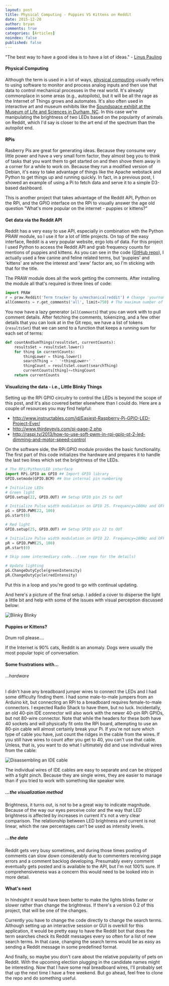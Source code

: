 ```yaml
---
layout: post
title: Physical Computing - Puppies VS Kittens on Reddit
date: 2015-12-28
author: bryan
comments: true
categories: [Articles]
noindex: false
published: false
---
```


"The best way to have a good idea is to have a lot of ideas." - [Linus Pauling](https://en.wikipedia.org/wiki/Linus_Pauling)

#### Physical Computing
Although the term is used in a lot of ways, [physical computing](https://en.wikipedia.org/wiki/Physical_computing) usually refers to using software to monitor and process analog inputs and then use that data to control mechanical processes in the real world. It's already commonplace in some areas (e.g., autopilots), but it will be all the rage as the Internet of Things grows and automates. It's also often used in interactive art and museum exhibits like the [Soundspace exhibit at the Museum of Life and Sciences in Durham, NC](http://lifeandscience.org/exhibits/?exhibitid=1301). In this case we're manipulating the brightness of two LEDs based on the popularity of animals on Reddit, which I'd say is closer to the art end of the spectrum than the autopilot end.

#### RPis
Rasberry Pis are great for generating ideas. Because they consume very little power and have a very small form factor, they almost beg you to think of tasks that you want them to get started on and then shove them away in a corner for a while to work on. Because they run a modified version of Debian, it's easy to take advantage of things like the Apache webstack and Python to get things up and running quickly. In fact, in a previous post, I showed an example of using a Pi to fetch data and serve it to a simple D3-based dashboard.

This is another project that takes advantage of the Reddit API, Python on the RPi, and the GPIO interface on the RPi to visually answer the age old question "What's more popular on the internet - puppies or kittens?"

#### Get data via the Reddit API

Reddit has a very easy to use API, especially in combination with the Python PRAW module, so I use it for a lot of little projects. On top of the easy interface, Reddit is a very popular website, ergo lots of data. For this project I used Python to access the Reddit API and grab frequency counts for mentions of puppies and kittens. As you can see in the code ([GitHub repo](https://github.com/bryancshepherd/PuppiesVSKittens)), I actually used a few canine and feline related terms, but 'puppies' and 'kittens' are where the interest and 'aww' factor are, so I'm sticking with that for the title.

The PRAW module does all the work getting the comments. After installing the module all that's required is three lines of code:

```python
import PRAW
r = praw.Reddit('Term tracker by u/mechanicalreddit') # Change 'yourname' to your Reddit username
allComments = r.get_comments('all', limit=750) # The maximum number of comments that can be fetched at a time is 1000
```
You now have a lazy generator (`allComments`) that you can work with to pull comment details. After fetching the comments, tokenizing, and a few other details that you can look at in the Git repo, we have a list of tokens (`resultsSet`) that we can send to a function that keeps a running sum for each set of terms:

```python
def countAndSumThings(resultsSet, currentCounts):
    resultsSet = resultsSet.lower()
    for thing in currentCounts:
        thingLower = thing.lower()
        searchThing = ' '+thingLower+' '
        thingCount = resultsSet.count(searchThing)
        currentCounts[thing]+=thingCount
    return currentCounts
```

#### Visualizing the data - i.e., Little Blinky Things

Setting up the RPi GPIO circuitry to control the LEDs is beyond the scope of this post, and it's also covered better elsewhere than I could do. Here are a couple of resources you may find helpful:

- http://www.instructables.com/id/Easiest-Raspberry-Pi-GPIO-LED-Project-Ever/
- http://www.thirdeyevis.com/pi-page-2.php
- http://raspi.tv/2013/how-to-use-soft-pwm-in-rpi-gpio-pt-2-led-dimming-and-motor-speed-control

On the software side, the RPi.GPIO module provides the basic functionality. The first part of this code initializes the hardware and prepares it to handle the last two lines which set the brightness of the LEDs.

```python
# The RPi/Python/LED interface
import RPi.GPIO as GPIO ## Import GPIO library
GPIO.setmode(GPIO.BCM) ## Use internal pin numbering

# Initialize LEDs
# Green light
GPIO.setup(22, GPIO.OUT) ## Setup GPIO pin 25 to OUT

# Initialize Pulse width modulation on GPIO 25. Frequency=100Hz and OFF
pG = GPIO.PWM(22, 100)
pG.start(0)

# Red light
GPIO.setup(25, GPIO.OUT) ## Setup GPIO pin 22 to OUT

# Initialize Pulse width modulation on GPIO 22. Frequency=100Hz and OFF
pR = GPIO.PWM(25, 100)
pR.start(0)

# Skip some intermediary code...(see repo for the details)

# Update lighting
pG.ChangeDutyCycle(greenIntensity)
pR.ChangeDutyCycle(redIntensity)
```

Put this in a loop and you're good to go with continual updating.

And here's a picture of the final setup. I added a cover to disperse the light a little bit and help with some of the issues with visual perception discussed below:

![Blinky Blinky](http://www.bryancshepherd.com/images/led.jpg)

#### Puppies or Kittens?
Drum roll please....

If the Internet is 90% cats, Reddit is an anomaly. Dogs were usually the most popular topic of conversation.

#### Some frustrations with...

###### ...hardware
I didn't have any breadboard jumper wires to connect the LEDs and I had some difficulty finding them. I had some male-to-male jumpers from an Arduino kit, but connecting an RPi to a breadboard requires female-to-male connectors. I expected Radio Shack to have them, but no luck. Incidentally, an old 40-pin IDE connector will also work with the newer 40-pin RPi GPIOs, but not 80-wire connector. Note that while the headers for these both have 40 sockets and will physically fit onto the RPi board, attempting to use an 80-pin cable will almost certainly break your Pi. If you're not sure which type of cable you have, just count the ridges in the cable from the wires. If you still have wires to count after you get to 40, you can't use that cable. Unless, that is, you want to do what I ultimately did and use individual wires from the cable:

![Disassembling an IDE cable](http://www.bryancshepherd.com/images/idecable.jpg)

The individual wires of IDE cables are easy to separate and can be stripped with a tight pinch. Because they are single wires, they are easier to manage than if you tried to work with something like speaker wire.

##### ...the visualization method
Brightness, it turns out, is not to be a great way to indicate magnitude. Because of the way our eyes perceive color and the way that LED brightness is affected by increases in current it's not a very clear comparison. The relationship between LED brightness and current is not linear, which the raw percentages can't be used as intensity levels.

##### ...the data
Reddit gets very busy sometimes, and during those times posting of comments can slow down considerably due to commenters receiving page errors and a comment backlog developing. Presumably every comment eventually gets posted and is available to the API, but I'm not 100% sure. If comprehensiveness was a concern this would need to be looked into in more detail.

#### What's next

In hindsight it would have been better to make the lights blinks faster or slower rather than change the brightness. If there's a version 0.2 of this project, that will be one of the changes.

Currently you have to change the code directly to change the search terms. Although setting up an interactive session or GUI is overkill for this application, it would be pretty easy to have the Reddit bot that does the term searches check its Reddit messages every so often for a list of new search terms. In that case, changing the search terms would be as easy as sending a Reddit message in some predefined format.

And finally, so maybe you don't care about the relative popularity of pets on Reddit. With the upcoming election plugging in the candidate names might be interesting. Now that I have some real breadboard wires, I'll probably set that up the next time I have a free weekend. But go ahead, feel free to clone the repo and do something useful.
